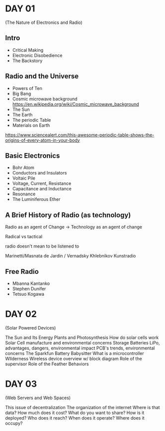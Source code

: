# DAY 01

(The Nature of Electronics and Radio)

## Intro
- Critical Making
- Electronic Disobedience
- The Backstory


## Radio and the Universe

- Powers of Ten
- Big Bang
- Cosmic microwave background
https://en.wikipedia.org/wiki/Cosmic_microwave_background
- The Sun
- The Earth
- The periodic Table
- Materials on Earth

https://www.sciencealert.com/this-awesome-periodic-table-shows-the-origins-of-every-atom-in-your-body

## Basic Electronics

- Bohr Atom
- Conductors and Insulators
- Voltaic Pile
- Voltage, Current, Resistance
- Capacitance and Inductance
- Resonance
- The Luminiferous Ether

## A Brief History of Radio (as technology)

Radio as an agent of Change -> Technology as an agent of change

Radical vs tactical

radio doesn't mean to be listened to

Marinetti/Masnata
de Jardin / Vernadsky
Khlebnikov
Kunstradio

## Free Radio
- Mbanna Kantanko
- Stephen Dunifer
- Tetsuo Kogawa


# DAY 02

(Solar Powered Devices)

The Sun and Its Energy
Plants and Photosynthesis
How do solar cells work
Solar Cell manufacture and environmental concerns
Storage Batteries
LiPo, advantages, dangers, environmental impact
PCB's trends, environmental concerns
The Sparkfun Battery Babysitter
What is a microcontroller
WIlderness Wireless device overview w/ block diagram
Role of the supervisor
Role of the Feather
Behaviors

# DAY 03

(Web Servers and Web Spaces)

This issue of decentralization
The organization of the internet
Where is that data?
How much does it cost?
What do you want to share?
How is it deployed?
Who does it reach?
When does it operate?
Where does it occupy?
